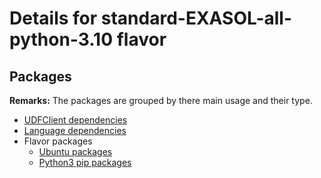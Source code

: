 # Details for standard-EXASOL-all-python-3.10 flavor

## Packages

**Remarks:** The packages are grouped by there main usage and their type.

- [UDFClient dependencies](flavor_base/udfclient_deps/packages/apt_get_packages)
- [Language dependencies](flavor_base/language_deps/packages/apt_get_packages)
- Flavor packages
  - [Ubuntu packages](flavor_base/flavor_base_deps/packages/apt_get_packages)
  - [Python3 pip packages](flavor_base/flavor_base_deps/packages/python3_pip_packages)
